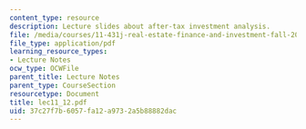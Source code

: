 ```yaml
---
content_type: resource
description: Lecture slides about after-tax investment analysis.
file: /media/courses/11-431j-real-estate-finance-and-investment-fall-2006/37c27f7b6057fa12a9732a5b88882dac_lec11_12.pdf
file_type: application/pdf
learning_resource_types:
- Lecture Notes
ocw_type: OCWFile
parent_title: Lecture Notes
parent_type: CourseSection
resourcetype: Document
title: lec11_12.pdf
uid: 37c27f7b-6057-fa12-a973-2a5b88882dac
---
```

